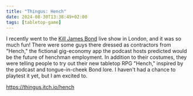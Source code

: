 ```yaml
---
title: "Thingus: Hench"
date: 2024-08-30T13:38:49+02:00
tags: [tabletop-game]
---
```


I recently went to the [Kill James Bond] live show in London, and it was so much fun! There were some guys there dressed as contractors from "Hench," the fictional gig-economy app the podcast hosts predicted would be the future of henchman employment. In addition to their costumes, they were telling people to try out their new tabletop RPG "Hench," inspired by the podcast and tongue-in-cheek Bond lore. I haven't had a chance to playtest it yet, but I am excited to.

https://thingus.itch.io/hench

[Kill James Bond]: https://www.killjamesbond.com/
